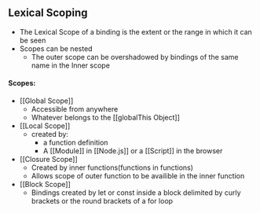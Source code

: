 ## Lexical Scoping
- The Lexical Scope of a binding is the extent or the range in which it can be seen
- Scopes can be nested
	- The outer scope can be overshadowed by bindings of the same name in the Inner scope

#### Scopes:
- [[Global Scope]]
	- Accessible from anywhere
	- Whatever belongs to the [[globalThis Object]]
- [[Local Scope]]
	- created by:
		- a function definition
		- A [[Module]] in [[Node.js]] or a [[Script]] in the browser
- [[Closure Scope]]
	- Created by inner functions(functions in functions)
	- Allows scope of outer function to be availible in the inner function
- [[Block Scope]]
	- Bindings created by let or const inside a block delimited by curly brackets or the round brackets of a for loop

